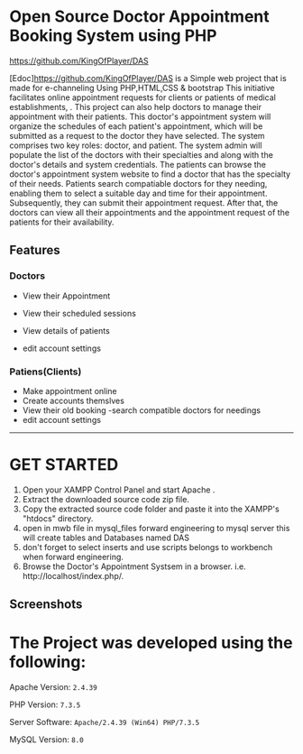 
# Open Source Doctor Appointment Booking System using PHP
https://github.com/KingOfPlayer/DAS

[Edoc]https://github.com/KingOfPlayer/DAS  is a Simple web project that is made for e-channeling Using PHP,HTML,CSS & bootstrap
This initiative facilitates online appointment requests for clients or patients of medical establishments, . This project can also help doctors to manage their appointment with their patients. This doctor's appointment system will organize the schedules of each patient's appointment, which will be submitted as a request to the doctor they have selected. The system comprises two key roles: doctor, and patient. The system admin will populate the list of the doctors with their specialties and along with the doctor's details and system credentials. The patients can browse the doctor's appointment system website to find a doctor that has the specialty of their needs. Patients search compatiable doctors for they needing, enabling them to select a suitable day and time for their appointment. Subsequently, they can submit their appointment request. After that, the doctors can view all their appointments and the appointment request of the patients for their availability.


## Features
### Doctors

- View their Appointment
- View their scheduled sessions
- View details of patients

- edit account settings
    

    
### Patiens(Clients)
  
  - Make appointment online
  - Create accounts themslves
  - View their old booking
  -search compatible doctors for needings 
  - edit account settings
    

 
  
-----------------------------------------------


# GET STARTED

1. Open your XAMPP Control Panel and start Apache .
2. Extract the downloaded source code zip file.
3. Copy the extracted source code folder and paste it into the XAMPP's "htdocs" directory.
4. open in mwb file in mysql_files forward engineering to mysql server this will create tables and Databases named DAS 
5. don't forget to select inserts and use scripts belongs to workbench when forward engineering.
6. Browse the Doctor's Appointment Systsem in a browser. i.e. http://localhost/index.php/.

## Screenshots


# The Project was developed using the following:

Apache Version: 	`2.4.39`

PHP Version: 		`7.3.5`

Server Software: 	`Apache/2.4.39 (Win64) PHP/7.3.5`

MySQL Version: 		`8.0`





